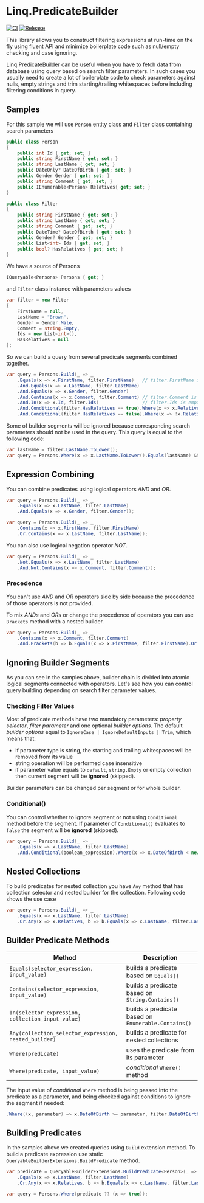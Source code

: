 # Linq.PredicateBuilder

[![CI](https://github.com/max-eroshkin/Linq.PredicateBuilder/actions/workflows/CI.yml/badge.svg)](https://github.com/max-eroshkin/Linq.PredicateBuilder/actions)
[![Release](https://img.shields.io/nuget/v/Linq.PredicateBuilder?logo=nuget&label=nuget&color=blue)](https://www.nuget.org/packages/Linq.PredicateBuilder)

This library allows you to construct filtering expressions at run-time on the fly using fluent API
and minimize boilerplate code such as null/empty checking and case ignoring.

Linq.PredicateBuilder can be useful when you have to fetch data from database using query based on search
filter parameters. In such cases you usually need to create a lot of boilerplate code to check parameters against
nulls, empty strings and trim starting/trailing whitespaces before including filtering conditions in query.

## Samples

For this sample we will use `Person` entity class and `Filter` class containing search parameters
```c#
public class Person
{
    public int Id { get; set; }
    public string FirstName { get; set; }
    public string LastName { get; set; }
    public DateOnly? DateOfBirth { get; set; }
    public Gender Gender { get; set; }
    public string Comment { get; set; }
    public IEnumerable<Person> Relatives{ get; set; }
}

public class Filter
{
    public string FirstName { get; set; }
    public string LastName { get; set; }
    public string Comment { get; set; }
    public DateTime? DateOfBirth { get; set; }
    public Gender? Gender { get; set; }
    public List<int> Ids { get; set; }
    public bool? HasRelatives { get; set; }
}
```
We have a source of Persons
```c#       
IQueryable<Persons> Persons { get; }
```

and `Filter` class instance with parameters values
```c#
var filter = new Filter
{
    FirstName = null,
    LastName = "Brown",
    Gender = Gender.Male,
    Comment = string.Empty,
    Ids = new List<int>(),
    HasRelatives = null
};
```
So we can build a query from several predicate segments combined together.
```c#
var query = Persons.Build(_ => _
    .Equals(x => x.FirstName, filter.FirstName)   // filter.FirstName is null -> this segment will be ignored
    .And.Equals(x => x.LastName, filter.LastName)
    .And.Equals(x => x.Gender, filter.Gender)
    .And.Contains(x => x.Comment, filter.Comment) // filter.Comment is empty -> this segment will be ignored
    .And.In(x => x.Id, filter.Ids)                // filter.Ids is empty -> this segment will be ignored
    .And.Conditional(filter.HasRelatives == true).Where(x => x.Relatives.Any())     // filter.HasRelatives is null -> this segment will be ignored
    .And.Conditional(filter.HasRelatives == false).Where(x => !x.Relatives.Any())); // filter.HasRelatives is null -> this segment will be ignored
```
Some of builder segments will be ignored because corresponding search parameters should not be used in the query.
This query is equal to the following code:

```c#
var lastName = filter.LastName.ToLower();
var query = Persons.Where(x => x.LastName.ToLower().Equals(lastName) && x.Gender.Equals(filter.Gender));
```
## Expression Combining
You can combine predicates using logical operators _AND_ and _OR_.

```c#
var query = Persons.Build(_ => _
    .Equals(x => x.LastName, filter.LastName)
    .And.Equals(x => x.Gender, filter.Gender));
 ```    
```c#
var query = Persons.Build(_ => _
    .Contains(x => x.FirstName, filter.FirstName)
    .Or.Contains(x => x.LastName, filter.LastName));
```
You can also use logical negation operator _NOT_.
```c#
var query = Persons.Build(_ => _
    .Not.Equals(x => x.LastName, filter.LastName)
    .And.Not.Contains(x => x.Comment, filter.Comment));
```
### Precedence
You can't use _AND_ and _OR_ operators side by side because the precedence of those operators is not provided.

To mix _ANDs_ and _ORs_ or change the precedence of operators you can use `Brackets` method with a nested builder.
```c#
var query = Persons.Build(_ => _
    .Contains(x => x.Comment, filter.Comment)
    .And.Brackets(b => b.Equals(x => x.FirstName, filter.FirstName).Or.Equals(x => x.LastName, filter.LastName)));
```
## Ignoring Builder Segments
As you can see in the samples above, builder chain is divided into atomic logical segments connected with operators.
Let's see how you can control query building depending on search filter parameter values.

### Checking Filter Values
Most of predicate methods have two mandatory parameters: _property selector_, _filter parameter_ and one optional _builder options_.
The default _builder options_ equal to `IgnoreCase | IgnoreDefaultInputs | Trim`, which means that:
- if parameter type is string, the starting and trailing whitespaces will be removed from its value
- string operation will be performed case insensitive
- if parameter value equals to `default`, `string.Empty` or empty collection then current segment will be **ignored** (skipped).

Builder parameters can be changed per segment or for whole builder.

### Conditional()
You can control whether to ignore segment or not using `Conditional` method before the segment. If parameter of
`Conditional()` evaluates to `false` the segment will be **ignored** (skipped).
```c#
var query = Persons.Build(_ => _
    .Equals(x => x.LastName, filter.LastName)
    .And.Conditional(boolean_expression).Where(x => x.DateOfBirth < new DateOnly(1990, 1, 1))); // this segment is controlled by .Conditional(boolean_expression)
 ```    

## Nested Collections
To build predicates for nested collection you have `Any` method that has collection selector and nested builder
for the collection. Following code shows the use case
```c#
var query = Persons.Build(_ => _
    .Equals(x => x.LastName, filter.LastName)
    .Or.Any(x => x.Relatives, b => b.Equals(x => x.LastName, filter.LastName)));
```

## Builder Predicate Methods
| Method                                                | Description                                         |
|-------------------------------------------------------|-----------------------------------------------------|
| `Equals(selector_expression, input_value)`            | builds a predicate based on `Equals()`              |
| `Contains(selector_expression, input_value)`          | builds a predicate based on `String.Contains()`     |
| `In(selector_expression, collection_input_value)`     | builds a predicate based on `Enumerable.Contains()` |
| `Any(collection_selector_expression, nested_builder)` | builds a predicate for nested collections           |
| `Where(predicate)`                                    | uses the predicate from its parameter               |
| `Where(predicate, input_value)`                       | _conditional_ `Where()` method                      |

The input value of _conditional_ `Where` method is being passed into the predicate as a parameter,
and being checked against conditions to ignore the segment if needed:
```c#
.Where((x, parameter) => x.DateOfBirth >= parameter, filter.DateOfBirth)
```

## Building Predicates
In the samples above we created queries using `Build` extension method. To build a predicate expression use
static `QueryableBuilderExtensions.BuildPredicate` method.
```c#
var predicate = QueryableBuilderExtensions.BuildPredicate<Person>(_ => _
    .Equals(x => x.LastName, filter.LastName)
    .Or.Any(x => x.Relatives, b => b.Equals(x => x.LastName, filter.LastName)));

var query = Persons.Where(predicate ?? (x => true));
```